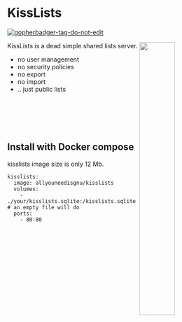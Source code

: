 # KissLists

<a href='https://github.com/jpoles1/gopherbadger' target='_blank'>![gopherbadger-tag-do-not-edit](https://img.shields.io/badge/Go%20Coverage-79%25-brightgreen.svg?longCache=true&style=flat)</a>

<img align="right" width="40%" src="https://i.imgur.com/hhyCr3b.png">

KissLists is a dead simple shared lists server.

- no user management
- no security policies
- no export
- no import
- .. just public lists

<br><br><br><br>

## Install with Docker compose

kisslists image size is only 12 Mb.

```
kisslists:
  image: allyouneedisgnu/kisslists
  volumes:
    - ./your/kisslists.sqlite:/kisslists.sqlite # an empty file will do
  ports:
    - 80:80
```
